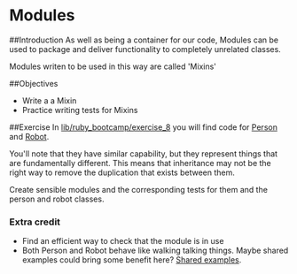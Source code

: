 # Modules
##Introduction
As well as being a container for our code, Modules can be used to package and deliver functionality to completely unrelated classes.

Modules writen to be used in this way are called 'Mixins'

##Objectives
- Write a a Mixin
- Practice writing tests for Mixins

##Exercise
In [lib/ruby_bootcamp/exercise_8](./lib/ruby_bootcamp/exercise_8) you will find code for [Person](./lib/ruby_bootcamp/exercise_8/person.rb) and [Robot](./lib/ruby_bootcamp/exercise_8/robot.rb).

You'll note that they have similar capability, but they represent things that are fundamentally different. This means that inheritance may not be the right way to remove the duplication that exists between them.

Create sensible modules and the corresponding tests for them and the person and robot classes.

### Extra credit
- Find an efficient way to check that the module is in use
- Both Person and Robot behave like walking talking things. Maybe shared examples could bring some benefit here? [Shared examples](https://www.relishapp.com/rspec/rspec-core/docs/example-groups/shared-examples). 
